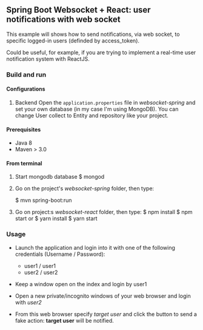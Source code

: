 ## Spring Boot Websocket + React: user notifications with web socket ##

This example will shows how to send notifications, via web socket, to specific logged-in users (definded by access_token).

Could be useful, for example, if you are trying to implement a real-time user notification system with ReactJS.

### Build and run

#### Configurations
1. Backend
Open the `application.properties` file in *websocket-spring* and set your own database (in my case I'm using MongoDB). You can change User collect to Entity and repository like your project.

#### Prerequisites

- Java 8
- Maven > 3.0

#### From terminal
1. Start mongodb database
    $ mongod

2. Go on the project's *websocket-spring* folder, then type:

    $ mvn spring-boot:run

3. Go on project:s *websocket-react* folder, then type:
    $ npm install
    $ npm start
    or
    $ yarn install
    $ yarn start

### Usage

- Launch the application and login into it with one of the following credentials (Username / Password):
    * user1 / user1
    * user2 / user2

- Keep a window open on the index and login by user1
- Open a new private/incognito windows of your web browser and login with *user2*
- From this web browser specify *target user* and click the button to send a fake action: **target user** will be notified.
